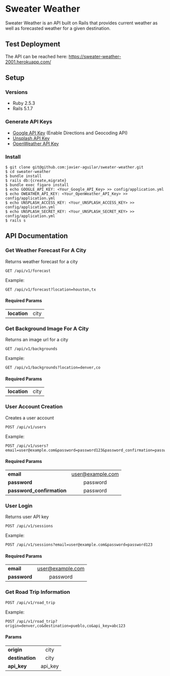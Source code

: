 # Sweater Weather
Sweater Weather is an API built on Rails that provides current weather as well as forecasted weather for a given destination. 

## Test Deployment
The API can be reached here: https://sweater-weather-2001.herokuapp.com/

## Setup 
### Versions
- Ruby 2.5.3
- Rails 5.1.7

### Generate API Keys
- [Google API Key](https://developers.google.com/maps/documentation/directions/get-api-key) (Enable Directions and Geocoding API)
- [Unsplash API Key](https://unsplash.com/developers)
- [OpenWeather API Key](https://openweathermap.org/api)

### Install
```shell
$ git clone git@github.com:javier-aguilar/sweater-weather.git
$ cd sweater-weather
$ bundle install
$ rails db:{create,migrate}
$ bundle exec figaro install
$ echo GOOGLE_API_KEY: <Your_Google_API_Key> >> config/application.yml
$ echo OWEATHER_API_KEY: <Your_OpenWeather_API_Key> >> config/application.yml
$ echo UNSPLASH_ACCESS_KEY: <Your_UNSPLASH_ACCESS_KEY> >> config/application.yml
$ echo UNSPLASH_SECRET_KEY: <Your_UNSPLASH_SECRET_KEY> >> config/application.yml
$ rails s
```

## API Documentation

### Get Weather Forecast For A City
Returns weather forecast for a city
```shell
GET /api/v1/forecast
```
Example:
```shell
GET /api/v1/forecast?location=houston,tx
```
#### Required Params
|         |            |
| ------------- |:-------------:|
| **location**     | city |


### Get Background Image For A City
Returns an image url for a city
```shell
GET /api/v1/backgrounds
```
Example:
```shell
GET /api/v1/backgrounds?location=denver,co
```
#### Required Params
|         |            |
| ------------- |:-------------:|
| **location**     | city |


### User Account Creation
Creates a user account
```shell
POST /api/v1/users
```
Example:
```
POST /api/v1/users?email=user@example.com&password=password123&password_confirmation=password123
```
#### Required Params
|         |            |
| ------------- |:-------------:|
| **email**     | user@example.com |
| **password**      | password        |
| **password_confirmation** | password        |

### User Login
Returns user API key 
```shell
POST /api/v1/sessions
```
Example:
```
POST /api/v1/sessions?email=user@example.com&password=password123
```
#### Required Params
|         |            |
| ------------- |:-------------:|
| **email**     | user@example.com |
| **password**      | password        |

### Get Road Trip Information
```shell
POST /api/v1/road_trip
```
Example:
```
POST /api/v1/road_trip?origin=denver,co&destination=pueblo,co&api_key=abc123
```
#### Params
|         |            |
| ------------- |:-------------:|
| **origin**     | city |
| **destination**      | city        |
| **api_key** | api_key        |
